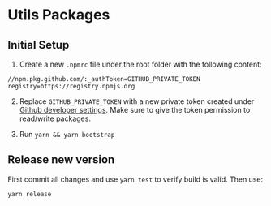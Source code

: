 # Utils Packages

## Initial Setup

1. Create a new `.npmrc` file under the root folder with the following content:

```
//npm.pkg.github.com/:_authToken=GITHUB_PRIVATE_TOKEN
registry=https://registry.npmjs.org
```

2. Replace `GITHUB_PRIVATE_TOKEN` with a new private token created under [Github developer settings](https://github.com/settings/tokens). Make sure to give the token permission to read/write packages.

3. Run `yarn && yarn bootstrap`

## Release new version

First commit all changes and use `yarn test` to verify build is valid. Then use:

```
yarn release
```
